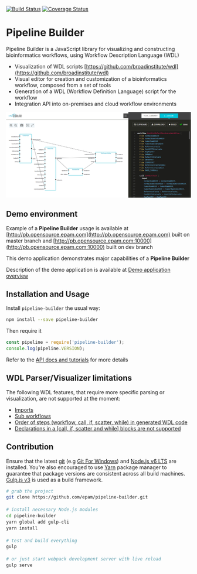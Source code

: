[![Build Status](https://travis-ci.org/epam/pipeline-builder.svg?branch=master)](https://travis-ci.org/epam/pipeline-builder)
[![Coverage Status](https://coveralls.io/repos/github/epam/pipeline-builder/badge.svg?branch=dev)](https://coveralls.io/github/epam/pipeline-builder?branch=dev)

# Pipeline Builder

Pipeline Builder is a JavaScript library for visualizing and constructing bioinformatics workflows, using  Workflow Description Language (WDL)

* Visualization of WDL scripts [https://github.com/broadinstitute/wdl](https://github.com/broadinstitute/wdl)
* Visual editor for creation and customization of a bioinformatics workflow, composed from a set of tools
* Generation of a WDL (Workflow Definition Language) script for the workflow
* Integration API into on-premises and cloud workflow environments

![general-view](docs/general/images/pb-overview.png)

## Demo environment

Example of a **Pipeline Builder** usage is available at [http://pb.opensource.epam.com](http://pb.opensource.epam.com) built on master branch and 
[http://pb.opensource.epam.com:10000](http://pb.opensource.epam.com:10000) built on dev branch

This demo application demonstrates major capabilities of a **Pipeline Builder**

Description of the demo application is available at [Demo application overview](docs/general/README.md)

## Installation and Usage

Install `pipeline-builder` the usual way:

```sh
npm install --save pipeline-builder
```

Then require it

```js
const pipeline = require('pipeline-builder');
console.log(pipeline.VERSION);
```

Refer to the [API docs and tutorials](docs/tutorials) for more details

## WDL Parser/Visualizer limitations

The following WDL features, that require more specific parsing or visualization, are not supported at the moment:

* [Imports](https://github.com/broadinstitute/wdl/blob/develop/SPEC.md#import-statements)
* [Sub workflows](https://github.com/broadinstitute/wdl/blob/develop/SPEC.md#sub-workflows)
* [Order of steps (workflow, call, if, scatter, while) in generated WDL code](https://github.com/broadinstitute/wdl/blob/develop/SPEC.md#workflow-level-resolution)
* [Declarations in a [call, if, scatter and while] blocks are not supported](https://github.com/broadinstitute/wdl/blob/develop/SPEC.md#conditionals)

## Contribution

Ensure that the latest [git](https://git-scm.com/)
(e.g [Git For Windows](https://git-for-windows.github.io/)) and
[Node.js v6 LTS](https://nodejs.org/) are installed. You're also encouraged to use
[Yarn](https://yarnpkg.com/) package manager to guarantee that package versions are consistent across
all build machines.
[Gulp.js v3](http://gulpjs.com/) is used as a build framework.

```sh
# grab the project
git clone https://github.com/epam/pipeline-builder.git

# install necessary Node.js modules
cd pipeline-builder
yarn global add gulp-cli
yarn install

# test and build everything
gulp

# or just start webpack development server with live reload
gulp serve
```
